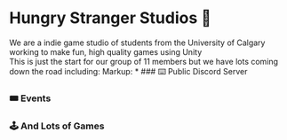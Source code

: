 # Hungry Stranger Studios 🥪
We are a indie game studio of students from the University of Calgary working to make fun, high quality games using Unity <br>
This is just the start for our group of 11 members but we have lots coming down the road including:
Markup: * ### ⌨️ Public Discord Server
### 🎟 Events 
### 🕹 And Lots of Games
